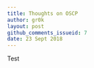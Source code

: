 ```yaml
---
title: Thoughts on OSCP
author: gr0k
layout: post
github_comments_issueid: 7
date: 23 Sept 2018
---
```


Test